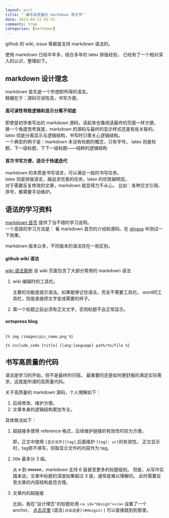 ```yaml
---
layout: post
title: " 编写高质量的 markdown 源文件"
date: 2013-04-15 01:52
comments: true
categories: [markdown]
---
```


github 的 wiki, issue 等都是支持 markdown 语法的。

使用 markdown 已经半年多，结合多年的 latex 排版经验，
已经有了一个相对深入的认识，整理如下。

<!--more-->

markdown 设计理念 <a id="design"></a>
-----------------

markdown 首先是一个所想即所得的语言。  
精髓在于：源码可读性高，书写方便。

#### 高可读性导致逻辑和显示分离不彻底

即使是初学者写出的 markdown 源码，读起来也像阅读最终的页面一样方便。  
换一个角度思考就是，markdown 的源码与最终的显示样式还是有些关联的。  
latex 彻底分离显示与逻辑结构，书写时只需关心逻辑结构。  
一个典型的例子是：markdown 本没有标题的概念，只有字号。
latex 则是标题，下一级标题，下下一级标题——纯粹的逻辑结构

#### 首次书写方便，适合于快速迭代

markdown 的本质是书写语言，可以满足一般的书写任务。  
latex 则是排版语言，越追求完美的任务，latex 的优势越明显。  
对于需要反复修改的文章，markdown 就显得力不从心。
比如：各种交叉引用、序号，都需要手动维护。

语法的学习资料
--------------

[markdown 首页][mdhome] 提供了当不错的学习说明。  
一个高效的学习方法是：
看 markdown 首页的介绍和源码、在 [dingus][] 中测试一下效果。

markdown 版本众多，不同版本的语法存在一些区别。

#### github wiki 语法

[wiki 语法案例](https://github.com/JackonYang/book-repo/wiki/markdown-%E8%AF%AD%E6%B3%95-%E6%A1%88%E5%88%97)
该 wiki 页面包含了大部分常用的 markdown 语法

1. wiki 编辑时的工具栏。

    主要的功能是提示语法。如果能够记住语法，完全不需要工具栏。
    word的工具栏，则是直接把文字变成需要的样子。

2. 第一个标题之前必须有正文文字，否则标题不会正常显示。

#### octopress blog

<dev>
<pre><code>
{% img /images/pic_name.png %}
</code></pre>
</dev>

```
{% include_code [title] [lang:language] path/to/file %}
```

书写高质量的代码
----------------

语法是学习的开始，但不是最终的归宿。
最重要的还是如何更舒服的满足实际需求，这就是所谓的高质量代码。

关于高质量的 markdown 源码，个人理解如下：

1. 后续修改、维护方便。
2. 文章本身的逻辑结构更加专业。

具体做法如下：

1. 超链接多使用 reference 格式，后续维护链接的有效性时较为方便。

    即，正文中使用 `[显示文件][tag]`,后面维护 `[tag]: url`的有效性。
    正文显示时，tag若不填写，则取显示文件的内容作为 tag。

2. title 最多分 3 级。

    从 `#` 到 `######`，markdown 支持 6 层甚至更多的标题级别。
    但是，从写作实践来说，文章中标题的深度如果超过 3 层，通常是难以理解的。
    此时需要反思文章的内容结构是否合理。

3. 文章内的超链接

    比如，我在"设计理念"的标题处用 `<a id="design"></a>` 设置了一个 anchor，
    [点击这里](#design) 
    (语法`[点击这里](#desgin)` )
    可以直接跳到到那里。

[mdhome]: http://daringfireball.net/projects/markdown/
[dingus]: http://daringfireball.net/projects/markdown/dingus
